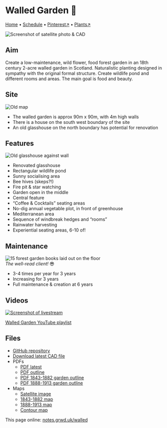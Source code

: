 # Walled Garden 🏡

[Home](https://notes.grwd.uk/walled) • [Schedule](https://notes.grwd.uk/walled/schedule) • [Pinterest↗](https://pinterest.co.uk/NatureWorksGarden/walled/) • [Plants↗](https://bit.ly/walled-plants)

![Screenshot of satellite photo & CAD](https://res.cloudinary.com/growdigital/image/upload/w_320/v1644150159/walled/satellite.jpg)

## Aim

Create a low-maintenance, wild flower, food forest garden in an 18th century 2-acre walled garden in Scotland. Naturalistic planting designed in sympathy with the original formal structure. Create wildlife pond and different rooms and areas. The main goal is food and beauty.

## Site

![Old map](https://res.cloudinary.com/growdigital/image/upload/w_320/v1644428487/walled/map-old-169.jpg)

* The walled garden is approx 90m x 90m, with 4m high walls
* There is a house on the south west boundary of the site
* An old glasshouse on the north boundary has potential for renovation

## Features

![Old glasshouse against wall](https://res.cloudinary.com/growdigital/image/upload/w_320/v1644428275/walled/glasshouse-frame-169.jpg)

* Renovated glasshouse
* Rectangular wildlife pond
* Sunny socialising area
* Bee hives (skeps?!)
* Fire pit & star watching
* Garden open in the middle
* Central feature
* “Coffee & Cocktails” seating areas
* No-dig annual vegetable plot, in front of greenhouse
* Mediterranean area
* Sequence of windbreak hedges and “rooms”
* Rainwater harvesting
* Experiential seating areas, 6-10 of!

## Maintenance

![15 forest garden books laid out on the floor](https://res.cloudinary.com/growdigital/image/upload/w_240/v1645539761/walled/the-well-read-client.jpg)  
_The well-read client!_ 😎

* 3-4 times per year for 3 years
* Increasing for 3 years
* Full maintenance & creation at 6 years

## Videos

[![Screenshot of livestream](https://res.cloudinary.com/growdigital/image/upload/w_320/v1644954115/walled/introducing-screenshot.jpg)](https://bit.ly/walled-playlist)

[Walled Garden YouTube playlist](https://bit.ly/walled-playlist)

## Files

* [GitHub repository](https://github.com/growdigital/walled/)
* [Download latest CAD file](https://downgit.github.io/#/home?url=https://github.com/growdigital/walled/blob/main/walled.dxf)
* PDFs
    * [PDF latest](https://github.com/growdigital/walled/blob/main/walled.pdf)
    * [PDF outline](https://github.com/growdigital/walled/blob/main/walled-outline.pdf)
    * [PDF 1843-1882 garden outline](https://github.com/growdigital/walled/blob/main/walled-1843-1882.pdf)
    * [PDF 1888-1913 garden outline](https://github.com/growdigital/walled/blob/main/walled-1888-1913.pdf)
* Maps
    * [Satellite image](https://github.com/growdigital/walled/blob/main/satellite.jpg)
    * [1843-1882 map](https://github.com/growdigital/walled/blob/main/map-1843-1882.jpg)
    * [1888-1913 map](https://github.com/growdigital/walled/blob/main/map-1888-1913.jpg)
    * [Contour map](https://github.com/growdigital/walled/blob/main/map-contour.jpg)

This page online: [notes.grwd.uk/walled](https://notes.grwd.uk/walled/)
